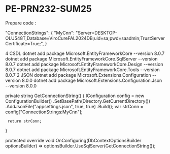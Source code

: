 # PE-PRN232-SUM25


Prepare code : 

"ConnectionStrings": {
    "MyCnn": "Server=DESKTOP-OLU548T;Database=ViroCureFAL2024DB;uid=sa;pwd=saadmin;TrustServerCertificate=True;",
  }


4 CSDL
dotnet add package Microsoft.EntityFrameworkCore --version 8.0.7
dotnet add package Microsoft.EntityFrameworkCore.SqlServer --version 8.0.7
dotnet add package Microsoft.EntityFrameworkCore.Design --version 8.0.7
dotnet add package Microsoft.EntityFrameworkCore.Tools --version 8.0.7
2 JSON
dotnet add package Microsoft.Extensions.Configuration --version 8.0.0
dotnet add package Microsoft.Extensions.Configuration.Json --version 8.0.0


private string GetConnectionString()
 {
     IConfiguration config = new ConfigurationBuilder()
          .SetBasePath(Directory.GetCurrentDirectory())
                 .AddJsonFile("appsettings.json", true, true)
                 .Build();
     var strConn = config["ConnectionStrings:MyCnn"];

     return strConn;
 }

 protected override void OnConfiguring(DbContextOptionsBuilder optionsBuilder)
     => optionsBuilder.UseSqlServer(GetConnectionString());
